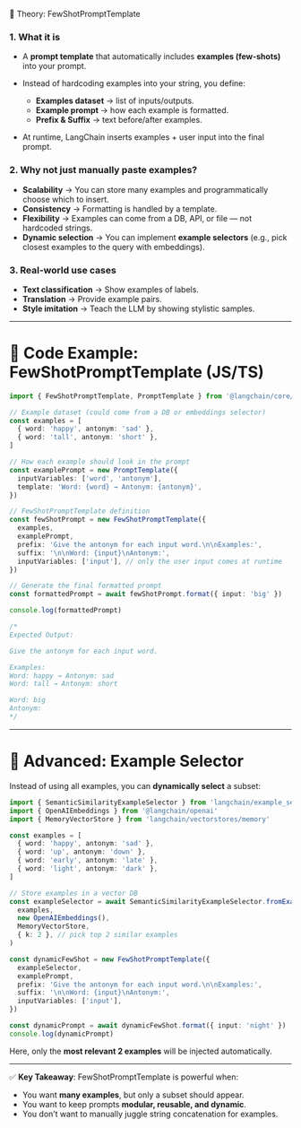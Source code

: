 🔹 Theory: FewShotPromptTemplate

### 1. What it is

- A **prompt template** that automatically includes **examples (few-shots)** into your prompt.
- Instead of hardcoding examples into your string, you define:

  - **Examples dataset** → list of inputs/outputs.
  - **Example prompt** → how each example is formatted.
  - **Prefix & Suffix** → text before/after examples.

- At runtime, LangChain inserts examples + user input into the final prompt.

### 2. Why not just manually paste examples?

- **Scalability** → You can store many examples and programmatically choose which to insert.
- **Consistency** → Formatting is handled by a template.
- **Flexibility** → Examples can come from a DB, API, or file — not hardcoded strings.
- **Dynamic selection** → You can implement **example selectors** (e.g., pick closest examples to the query with embeddings).

### 3. Real-world use cases

- **Text classification** → Show examples of labels.
- **Translation** → Provide example pairs.
- **Style imitation** → Teach the LLM by showing stylistic samples.

---

# 🔹 Code Example: FewShotPromptTemplate (JS/TS)

```ts
import { FewShotPromptTemplate, PromptTemplate } from '@langchain/core/prompts'

// Example dataset (could come from a DB or embeddings selector)
const examples = [
  { word: 'happy', antonym: 'sad' },
  { word: 'tall', antonym: 'short' },
]

// How each example should look in the prompt
const examplePrompt = new PromptTemplate({
  inputVariables: ['word', 'antonym'],
  template: 'Word: {word} → Antonym: {antonym}',
})

// FewShotPromptTemplate definition
const fewShotPrompt = new FewShotPromptTemplate({
  examples,
  examplePrompt,
  prefix: 'Give the antonym for each input word.\n\nExamples:',
  suffix: '\n\nWord: {input}\nAntonym:',
  inputVariables: ['input'], // only the user input comes at runtime
})

// Generate the final formatted prompt
const formattedPrompt = await fewShotPrompt.format({ input: 'big' })

console.log(formattedPrompt)

/*
Expected Output:

Give the antonym for each input word.

Examples:
Word: happy → Antonym: sad
Word: tall → Antonym: short

Word: big
Antonym:
*/
```

---

# 🔹 Advanced: Example Selector

Instead of using all examples, you can **dynamically select** a subset:

```ts
import { SemanticSimilarityExampleSelector } from 'langchain/example_selectors'
import { OpenAIEmbeddings } from '@langchain/openai'
import { MemoryVectorStore } from 'langchain/vectorstores/memory'

const examples = [
  { word: 'happy', antonym: 'sad' },
  { word: 'up', antonym: 'down' },
  { word: 'early', antonym: 'late' },
  { word: 'light', antonym: 'dark' },
]

// Store examples in a vector DB
const exampleSelector = await SemanticSimilarityExampleSelector.fromExamples(
  examples,
  new OpenAIEmbeddings(),
  MemoryVectorStore,
  { k: 2 }, // pick top 2 similar examples
)

const dynamicFewShot = new FewShotPromptTemplate({
  exampleSelector,
  examplePrompt,
  prefix: 'Give the antonym for each input word.\n\nExamples:',
  suffix: '\n\nWord: {input}\nAntonym:',
  inputVariables: ['input'],
})

const dynamicPrompt = await dynamicFewShot.format({ input: 'night' })
console.log(dynamicPrompt)
```

Here, only the **most relevant 2 examples** will be injected automatically.

---

✅ **Key Takeaway**:
FewShotPromptTemplate is powerful when:

- You want **many examples**, but only a subset should appear.
- You want to keep prompts **modular, reusable, and dynamic**.
- You don’t want to manually juggle string concatenation for examples.
